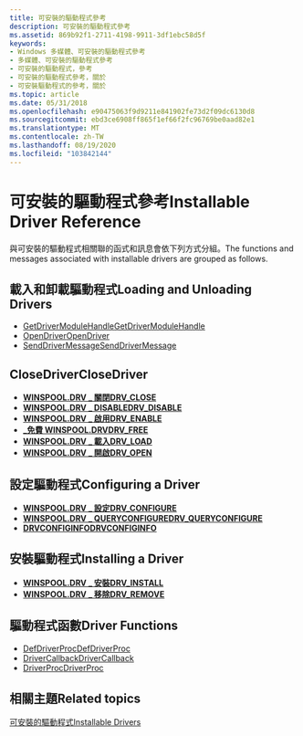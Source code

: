 ```yaml
---
title: 可安裝的驅動程式參考
description: 可安裝的驅動程式參考
ms.assetid: 869b92f1-2711-4198-9911-3df1ebc58d5f
keywords:
- Windows 多媒體、可安裝的驅動程式參考
- 多媒體、可安裝的驅動程式參考
- 可安裝的驅動程式，參考
- 可安裝的驅動程式參考，關於
- 可安裝驅動程式的參考，關於
ms.topic: article
ms.date: 05/31/2018
ms.openlocfilehash: e90475063f9d9211e841902fe73d2f09dc6130d8
ms.sourcegitcommit: ebd3ce6908ff865f1ef66f2fc96769be0aad82e1
ms.translationtype: MT
ms.contentlocale: zh-TW
ms.lasthandoff: 08/19/2020
ms.locfileid: "103842144"
---
```

# <a name="installable-driver-reference"></a><span data-ttu-id="8b970-108">可安裝的驅動程式參考</span><span class="sxs-lookup"><span data-stu-id="8b970-108">Installable Driver Reference</span></span>

<span data-ttu-id="8b970-109">與可安裝的驅動程式相關聯的函式和訊息會依下列方式分組。</span><span class="sxs-lookup"><span data-stu-id="8b970-109">The functions and messages associated with installable drivers are grouped as follows.</span></span>

## <a name="loading-and-unloading-drivers"></a><span data-ttu-id="8b970-110">載入和卸載驅動程式</span><span class="sxs-lookup"><span data-stu-id="8b970-110">Loading and Unloading Drivers</span></span>

-   [<span data-ttu-id="8b970-111">GetDriverModuleHandle</span><span class="sxs-lookup"><span data-stu-id="8b970-111">GetDriverModuleHandle</span></span>](/windows/win32/api/mmiscapi/nf-mmiscapi-getdrivermodulehandle)
-   [<span data-ttu-id="8b970-112">OpenDriver</span><span class="sxs-lookup"><span data-stu-id="8b970-112">OpenDriver</span></span>](/windows/win32/api/mmiscapi/nf-mmiscapi-opendriver)
-   [<span data-ttu-id="8b970-113">SendDriverMessage</span><span class="sxs-lookup"><span data-stu-id="8b970-113">SendDriverMessage</span></span>](/windows/win32/api/mmiscapi/nf-mmiscapi-senddrivermessage)

## <a name="closedriver"></a><span data-ttu-id="8b970-114">CloseDriver</span><span class="sxs-lookup"><span data-stu-id="8b970-114">CloseDriver</span></span>

-   [<span data-ttu-id="8b970-115">**WINSPOOL.DRV \_ 關閉**</span><span class="sxs-lookup"><span data-stu-id="8b970-115">**DRV\_CLOSE**</span></span>](drv-close.md)
-   [<span data-ttu-id="8b970-116">**WINSPOOL.DRV \_ DISABLE**</span><span class="sxs-lookup"><span data-stu-id="8b970-116">**DRV\_DISABLE**</span></span>](drv-disable.md)
-   [<span data-ttu-id="8b970-117">**WINSPOOL.DRV \_ 啟用**</span><span class="sxs-lookup"><span data-stu-id="8b970-117">**DRV\_ENABLE**</span></span>](drv-enable.md)
-   [<span data-ttu-id="8b970-118">**\_免費 WINSPOOL.DRV**</span><span class="sxs-lookup"><span data-stu-id="8b970-118">**DRV\_FREE**</span></span>](drv-free.md)
-   [<span data-ttu-id="8b970-119">**WINSPOOL.DRV \_ 載入**</span><span class="sxs-lookup"><span data-stu-id="8b970-119">**DRV\_LOAD**</span></span>](drv-load.md)
-   [<span data-ttu-id="8b970-120">**WINSPOOL.DRV \_ 開啟**</span><span class="sxs-lookup"><span data-stu-id="8b970-120">**DRV\_OPEN**</span></span>](drv-open.md)

## <a name="configuring-a-driver"></a><span data-ttu-id="8b970-121">設定驅動程式</span><span class="sxs-lookup"><span data-stu-id="8b970-121">Configuring a Driver</span></span>

-   [<span data-ttu-id="8b970-122">**WINSPOOL.DRV \_ 設定**</span><span class="sxs-lookup"><span data-stu-id="8b970-122">**DRV\_CONFIGURE**</span></span>](drv-configure.md)
-   [<span data-ttu-id="8b970-123">**WINSPOOL.DRV \_ QUERYCONFIGURE**</span><span class="sxs-lookup"><span data-stu-id="8b970-123">**DRV\_QUERYCONFIGURE**</span></span>](drv-queryconfigure.md)
-   [<span data-ttu-id="8b970-124">**DRVCONFIGINFO**</span><span class="sxs-lookup"><span data-stu-id="8b970-124">**DRVCONFIGINFO**</span></span>](/windows/win32/api/mmiscapi/ns-mmiscapi-drvconfiginfo)

## <a name="installing-a-driver"></a><span data-ttu-id="8b970-125">安裝驅動程式</span><span class="sxs-lookup"><span data-stu-id="8b970-125">Installing a Driver</span></span>

-   [<span data-ttu-id="8b970-126">**WINSPOOL.DRV \_ 安裝**</span><span class="sxs-lookup"><span data-stu-id="8b970-126">**DRV\_INSTALL**</span></span>](drv-install.md)
-   [<span data-ttu-id="8b970-127">**WINSPOOL.DRV \_ 移除**</span><span class="sxs-lookup"><span data-stu-id="8b970-127">**DRV\_REMOVE**</span></span>](drv-remove.md)

## <a name="driver-functions"></a><span data-ttu-id="8b970-128">驅動程式函數</span><span class="sxs-lookup"><span data-stu-id="8b970-128">Driver Functions</span></span>

-   [<span data-ttu-id="8b970-129">DefDriverProc</span><span class="sxs-lookup"><span data-stu-id="8b970-129">DefDriverProc</span></span>](/windows/win32/api/mmiscapi/nf-mmiscapi-defdriverproc)
-   [<span data-ttu-id="8b970-130">DriverCallback</span><span class="sxs-lookup"><span data-stu-id="8b970-130">DriverCallback</span></span>](/windows/win32/api/mmiscapi/nf-mmiscapi-drivercallback)
-   [<span data-ttu-id="8b970-131">DriverProc</span><span class="sxs-lookup"><span data-stu-id="8b970-131">DriverProc</span></span>](/windows/win32/api/mmiscapi/nc-mmiscapi-driverproc)

## <a name="related-topics"></a><span data-ttu-id="8b970-132">相關主題</span><span class="sxs-lookup"><span data-stu-id="8b970-132">Related topics</span></span>

<dl> <dt>

[<span data-ttu-id="8b970-133">可安裝的驅動程式</span><span class="sxs-lookup"><span data-stu-id="8b970-133">Installable Drivers</span></span>](installable-drivers.md)
</dt> </dl>

 

 